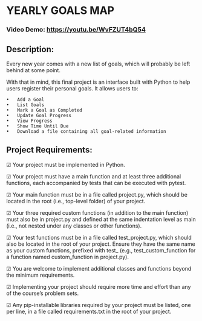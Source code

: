 #  **YEARLY GOALS MAP**

### Video Demo: https://youtu.be/WvFZUT4bQ54

## **Description:**

Every new year comes with a new list of goals, which will probably be left behind at some point.

With that in mind, this final project is an interface built with Python to help users register their personal goals. It allows users to:

	•	Add a Goal
	•	List Goals
	•	Mark a Goal as Completed
	•	Update Goal Progress
	•	View Progress
	•	Show Time Until Due
	•	Download a file containing all goal-related information

## **Project Requirements:**

☑ Your project must be implemented in Python.

☑ Your project must have a main function and at least three additional functions, each accompanied by tests that can be executed with pytest.

☑ Your main function must be in a file called project.py, which should be located in the root (i.e., top-level folder) of your project.

☑ Your three required custom functions (in addition to the main function) must also be in project.py and defined at the same indentation level as main (i.e., not nested under any classes or other functions).

☑ Your test functions must be in a file called test_project.py, which should also be located in the root of your project. Ensure they have the same name as your custom functions, prefixed with test_ (e.g., test_custom_function for a function named custom_function in project.py).

☑ You are welcome to implement additional classes and functions beyond the minimum requirements.

☑ Implementing your project should require more time and effort than any of the course’s problem sets.

☑ Any pip-installable libraries required by your project must be listed, one per line, in a file called requirements.txt in the root of your project.
